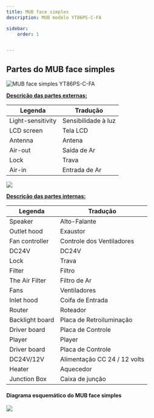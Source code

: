 ```yaml
---
title: MUB face simples
description: MUB modelo YT86PS-C-FA

sidebar:
    order: 1


---
```


[comment]: <> (Documentação online para o aplicativo Interface de Comando Eletromidia)
[comment]: <> (Criado por Alexandre de Abreu - alexandre.abreu@eletromidia.com.br)
[comment]: <> (Data : 17/06/2024)

 


## Partes do MUB face simples

 ![MUB face simples YT86PS-C-FA](https://i.imgur.com/ONnG4T1.png)

<b><u>Descrição das partes externas:</b></u>

| Legenda     | Tradução |
| ----------- | ----------- |
| Light-sensitivity  | Sensibilidade à luz  |
| LCD screen  | Tela LCD   |
| Antenna | Antena |
| Air-out | Saída de Ar |
| Lock | Trava |
| Air-in | Entrada de Ar |
 

![](https://i.imgur.com/XKdHg15.png)

<b><u>Descrição das partes internas:</b></u>

| Legenda     | Tradução |
| ----------- | ----------- |
| Speaker | Alto-Falante |
| Outlet hood | Exaustor |
| Fan controller | Controle dos Ventiladores |
| DC24V | DC24V |
| Lock | Trava |
| Filter | Filtro |
| The Air Filter | Filtro de Ar |
| Fans | Ventiladores |
| Inlet hood | Coifa de Entrada |
| Router | Roteador |
| Backlight board | Placa de Retroiluminação |
| Driver board | Placa de Controle |
| Player | Player |
| Driver board | Placa de Controle |
| DC24V/12V | Alimentação CC 24 / 12 volts |
| Heater | Aquecedor|
| Junction Box | Caixa de junção |
 

#### Diagrama esquemático do MUB face simples

![](https://i.imgur.com/zWjvQaf.png)
 
